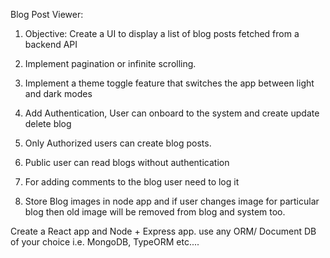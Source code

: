 Blog Post Viewer:

1. Objective: Create a UI to display a list of blog posts fetched from a backend API
2. Implement pagination or infinite scrolling.

3. Implement a theme toggle feature that switches the app between light and dark modes

4. Add Authentication, User can onboard to the system and create update delete blog

5. Only Authorized users can create blog posts.
6. Public user can read blogs without authentication
7. For adding comments to the blog user need to log it
8. Store Blog images in node app and if user changes image for particular blog then old image will be removed from blog and system too.

Create a React app and Node + Express app. use any ORM/ Document DB of your choice i.e. MongoDB, TypeORM etc....
